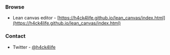 ### Browse

* Lean canvas editor - [https://h4ck4life.github.io/lean_canvas/index.html](https://h4ck4life.github.io/lean_canvas/index.html)

### Contact

* Twitter - [@h4ck4life](https://twitter.com/h4ck4life)
